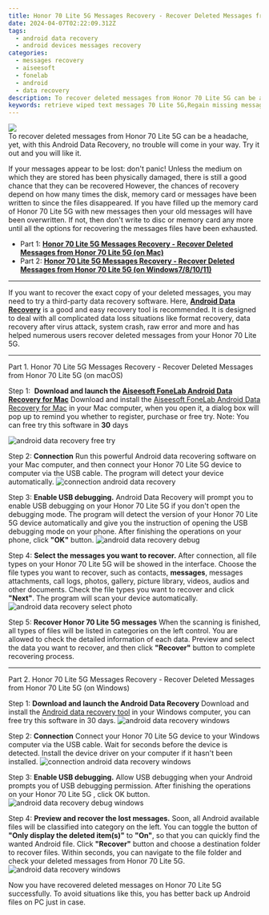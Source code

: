 ```yaml
---
title: Honor 70 Lite 5G Messages Recovery - Recover Deleted Messages from Honor 70 Lite 5G
date: 2024-04-07T02:22:09.312Z
tags: 
  - android data recovery
  - android devices messages recovery
categories: 
  - messages recovery
  - aiseesoft
  - fonelab
  - android
  - data recovery
description: To recover deleted messages from Honor 70 Lite 5G can be a headache, yet, with this Android Data Recovery, no trouble will come in your way. Try it out and you will like it.
keywords: retrieve wiped text messages 70 Lite 5G,Regain missing messages on 70 Lite 5G,retrieve wiped messages Honor,undelete text messages from Honor 70 Lite 5G,undelete text messages from Honor,retrieve wiped messages 70 Lite 5G,how to recover deleted messages in Honor,how can i get messages back on 70 Lite 5G,how can i find my deleted messages 70 Lite 5G,how can i get messages back on Honor 70 Lite 5G,how to restore your files from 70 Lite 5G,Honor delete messages recover
---
```


<img src="https://img0mobiles.techidaily.com/images/best-assets/devices/honor/honor-70-lite-5g/4.jpg" class="atpl-imgstyle"  />

<div class="atpl-content atpl-for-fonelab-android recover-messages">

<div class="atpl-post-description-part-1">
To recover deleted messages from Honor 70 Lite 5G can be a headache, yet, with this Android Data Recovery, no trouble will come in your way. Try it out and you will like it.
</div>




<div class="atpl-post-description-part-2">
<div class="tpl-content-sub-paragraph-normal">
  <p>
    If your messages appear to be lost: don't panic! Unless the medium on which they are stored has been physically damaged, there is still a good chance that they can be recovered However, the chances of recovery depend on how many times the disk, memory card or messages have been written to since the files disappeared. If you have filled up the memory card of Honor 70 Lite 5G with new messages then your old messages will have been overwritten. If not, then don't write to disc or memory card any more until all the options for recovering the messages files have been exhausted.
  </p>
</div>
</div>

<ul>
  <li>Part 1: <strong><a href="#p1">Honor 70 Lite 5G Messages Recovery - Recover Deleted Messages from Honor 70 Lite 5G (on Mac)</a></strong></li>
  <li>Part 2: <strong><a href="#p2">Honor 70 Lite 5G Messages Recovery - Recover Deleted Messages from Honor 70 Lite 5G (on Windows7/8/10/11)</a></strong></li>
</ul>

<hr>
<div class="atpl-post-description-part-3">
<div class="tpl-content-sub-paragraph-normal">
  <p>
    If you want to recover the exact copy of your deleted messages, you may need to try a third-party data recovery software. Here, <a href="https://tools.techidaily.com/aiseesoft-android-data-recovery/" ><strong>Android Data Recovery</strong></a> is a good and easy recovery tool is recommended. It is designed to deal with all complicated data loss situations like format recovery, data recovery after virus attack, system crash, raw error and more and has helped numerous users recover deleted messages from your Honor 70 Lite 5G.
  </p>
</div>
</div>


<!-- Part 1 -->
<a id="p1" name="p1" ></a><hr>

<div>
  <span class="atpl-step-part-style">Part 1. Honor 70 Lite 5G Messages Recovery - Recover Deleted Messages from Honor 70 Lite 5G (on macOS)</span>
</div>  

<span class="atpl-stepstyle-a"><span>Step 1: </span></span> <strong>Download and launch the <a href="https://tools.techidaily.com/aiseesoft-android-data-recovery-for-mac/" >Aiseesoft FoneLab Android Data Recovery for Mac</a></strong>
Download and install the <a href="https://tools.techidaily.com/aiseesoft-android-data-recovery-for-mac/" >Aiseesoft FoneLab Android Data Recovery for Mac</a> in your Mac computer, when you open it, a dialog box will pop up to remind you whether to register, purchase or free try.
Note: You can free try this software in <strong>30</strong> days

<img src="https://tools.techidaily.com/images/apps/aiseesoft/android-data-recovery/mac-free-try.png" class="atpl-imgstyle" alt="android data recovery free try" />

<span class="atpl-stepstyle-a"><span>Step 2: </span></span> <strong>Connection</strong>
Run this powerful Android data recovering software on your Mac computer, and then connect your Honor 70 Lite 5G device to computer via the USB cable. The program will detect your device automatically.
<img src="https://tools.techidaily.com/images/apps/aiseesoft/android-data-recovery/mac-connection-interface.jpg" class="atpl-imgstyle" alt="connection android data recovery" />

<span class="atpl-stepstyle-a"><span>Step 3: </span></span> <strong>Enable USB debugging.</strong>
Android Data Recovery will prompt you to enable USB debugging on your Honor 70 Lite 5G  if you don't open the debugging mode. The program will detect the version of your Honor 70 Lite 5G device automatically and give you the instruction of opening the USB debugging mode on your phone. After finishing the operations on your phone, click <strong>"OK"</strong> button.
<img src="https://tools.techidaily.com/images/apps/aiseesoft/android-data-recovery/mac-android-usb-debug.jpg"  class="atpl-imgstyle" alt="android data recovery debug" />

<span class="atpl-stepstyle-a"><span>Step 4: </span></span> <strong>Select the messages you want to recover.</strong>
After connection, all file types on your Honor 70 Lite 5G will be showed in the interface. Choose the file types you want to recover, such as contacts, <strong>messages</strong>, messages attachments, call logs, photos, gallery, picture library, videos, audios and other documents. Check the file types you want to recover and click  <b>"Next"</b>. The program will scan your device automatically.
<img src="https://tools.techidaily.com/images/apps/aiseesoft/android-data-recovery/mac-choose-type-messages.jpg" class="atpl-imgstyle" alt="android data recovery select photo" />

<span class="atpl-stepstyle-a"><span>Step 5: </span></span> <strong>Recover Honor 70 Lite 5G messages</strong>
When the scanning is finished, all types of files will be listed in categories on the left control. You are allowed to check the detailed information of each data. Preview and select the data you want to recover, and then click <b>"Recover"</b> button to complete recovering process.

<a id="p2" name="p2"></a><hr>

<div class="atpl-step-part-style">Part 2. Honor 70 Lite 5G Messages Recovery - Recover Deleted Messages from Honor 70 Lite 5G (on Windows)</div>

<span class="atpl-stepstyle-a"><span>Step 1: </span></span> <strong>Download and launch the Android Data Recovery</strong>
Download and install the <a href="https://tools.techidaily.com/aiseesoft-android-data-recovery-for-win/" >Android data recovery tool</a> in your Windows computer, you can free try this software in 30 days.
<img src="https://tools.techidaily.com/images/apps/aiseesoft/android-data-recovery/win-start-interface.png"  class="atpl-imgstyle" alt="android data recovery windows" />

<span class="atpl-stepstyle-a"><span>Step 2: </span></span> <strong>Connection</strong>
Connect your Honor 70 Lite 5G device to your Windows computer via the USB cable. Wait for seconds before the device is detected. Install the device driver on your computer if it hasn't been installed.
<img src="https://tools.techidaily.com/images/apps/aiseesoft/android-data-recovery/win-connection-interface.png" class="atpl-imgstyle" alt="connection android data recovery windows" />

<span class="atpl-stepstyle-a"><span>Step 3: </span></span> <strong>Enable USB debugging.</strong>
Allow USB debugging when your Android prompts you of USB debugging permission. After finishing the operations on your Honor 70 Lite 5G , click OK button.
<img src="https://tools.techidaily.com/images/apps/aiseesoft/android-data-recovery/win-android-usb-debug.png" class="atpl-imgstyle" alt="android data recovery debug windows" />

<span class="atpl-stepstyle-a"><span>Step 4: </span></span> <strong>Preview and recover the lost messages.</strong>
Soon, all Android available files will be classified into category on the left. You can toggle the button of <b>"Only display the deleted item(s)"</b> to <b>"On"</b>, so that you can quickly find the wanted Android file. Click <b>"Recover"</b> button and choose a destination folder to recover files. Within seconds, you can navigate to the file folder and check your deleted messages from Honor 70 Lite 5G.
<img src="https://tools.techidaily.com/images/apps/aiseesoft/android-data-recovery/win-recover-messages.jpg" class="atpl-imgstyle" alt="android data recovery windows" />

<div class="atpl-post-description-part-4">
<div class="tpl-content-sub-paragraph-normal">
    <p>
        Now you have recovered deleted messages on Honor 70 Lite 5G successfully. To avoid situations like this, you has better back up Android files on PC just in case.
    </p>
</div>
</div>

<ins class="adsbygoogle"
     style="display:block"
     data-ad-client="ca-pub-7571918770474297"
     data-ad-slot="8358498916"
     data-ad-format="auto"
     data-full-width-responsive="true"></ins>



</div>
<ins class="adsbygoogle"
    style="display:block"
    data-ad-format="autorelaxed"
    data-ad-client="ca-pub-7571918770474297"
    data-ad-slot="1223367746"></ins>


